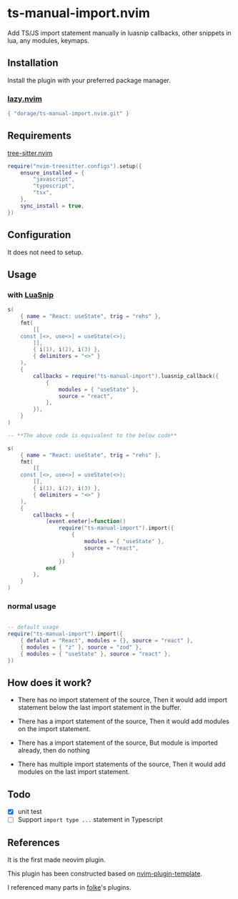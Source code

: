 # ts-manual-import.nvim

Add TS/JS import statement manually in luasnip callbacks, other snippets in lua, any modules, keymaps.

<!-- TODO: import video -->

## Installation

Install the plugin with your preferred package manager.

### [lazy.nvim](https://github.com/folke/lazy.nvim)

```lua
{ "dorage/ts-manual-import.nvim.git" }
```

## Requirements

[tree-sitter.nvim](https://github.com/nvim-treesitter/nvim-treesitter)

``` lua
require("nvim-treesitter.configs").setup({
    ensure_installed = {
        "javascript",
        "typescript",
        "tsx",
    },
    sync_install = true,
})
```

## Configuration

It does not need to setup.

## Usage

### with [LuaSnip](https://github.com/L3MON4D3/LuaSnip)

``` lua
s(
	{ name = "React: useState", trig = "rehs" },
	fmt(
		[[
	const [<>, use<>] = useState(<>);
		]],
		{ i(1), i(2), i(3) },
		{ delimiters = "<>" }
	),
	{
		callbacks = require("ts-manual-import").luasnip_callback({
			{
				modules = { "useState" },
				source = "react",
			},
		}),
	}
)

-- **The above code is equivalent to the below code**

s(
	{ name = "React: useState", trig = "rehs" },
	fmt(
		[[
	const [<>, use<>] = useState(<>);
		]],
		{ i(1), i(2), i(3) },
		{ delimiters = "<>" }
	),
	{
		callbacks = {
            [event.eneter]=function()
                require("ts-manual-import").import({
                    {
                        modules = { "useState" },
                        source = "react",
                    }
                })
            end
        },
	}
)
```

### normal usage

``` lua

-- default usage
require("ts-manual-import").import({
	{ defalut = "React", modules = {}, source = "react" },
	{ modules = { "z" }, source = "zod" },
	{ modules = { "useState" }, source = "react" },
})

```

## How does it work?

- There has no import statement of the source, Then it would add import statement below the last import statement in the buffer.

- There has a import statement of the source, Then it would add modules on the import statement.

- There has a import statement of the source, But module is imported already, then do nothing

- There has multiple import statements of the source, Then it would add modules on the last import statement.

## Todo

- [x] unit test
- [ ] Support `import type ...` statement in Typescript

## References

It is the first made neovim plugin.

This plugin has been constructed based on [nvim-plugin-template](https://github.com/ellisonleao/nvim-plugin-template).

I referenced many parts in [folke](https://github.com/folke)'s plugins.
